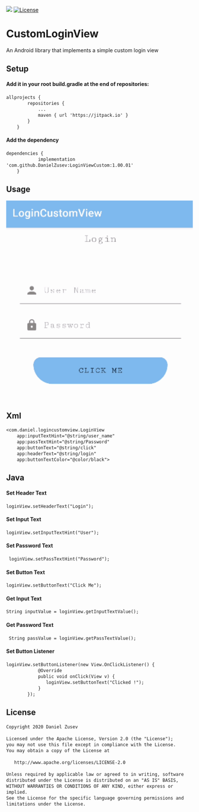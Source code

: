 [![](https://jitpack.io/v/DanielZusev/LoginCustomView.svg)](https://jitpack.io/#DanielZusev/LoginCustomView)
[![License](https://img.shields.io/badge/License-Apache%202.0-blue.svg)](https://opensource.org/licenses/Apache-2.0)

# CustomLoginView
An Android library that implements a simple custom login view

## Setup
#### Add it in your root build.gradle at the end of repositories:
```
allprojects {
		repositories {
			...
			maven { url 'https://jitpack.io' }
		}
	}
```
#### Add the dependency
```
dependencies {
	        implementation 'com.github.DanielZusev:LoginViewCustom:1.00.01'
	}
```
## Usage
![](LoginCustomViewGif.gif)

## Xml
```
<com.daniel.logincustomview.LoginView
	app:inputTextHint="@string/user_name"
	app:passTextHint="@string/Password"
	app:buttonText="@string/click"
	app:headerText="@string/login"
	app:buttonTextColor="@color/black">	
```

## Java

#### Set Header Text
```
loginView.setHeaderText("Login");
```
#### Set Input Text
```
loginView.setInputTextHint("User");
```
#### Set Password Text
```
 loginView.setPassTextHint("Password");
```
#### Set Button Text
```
loginView.setButtonText("Click Me");
```
#### Get Input Text
```
String inputValue = loginView.getInputTextValue();
```
#### Get Password Text
```
 String passValue = loginView.getPassTextValue();
```
#### Set Button Listener
```
loginView.setButtonListener(new View.OnClickListener() {
            @Override
            public void onClick(View v) {
               loginView.setButtonText("Clicked !");
            }
        });
```
## License

    Copyright 2020 Daniel Zusev

    Licensed under the Apache License, Version 2.0 (the "License");
    you may not use this file except in compliance with the License.
    You may obtain a copy of the License at

       http://www.apache.org/licenses/LICENSE-2.0

    Unless required by applicable law or agreed to in writing, software
    distributed under the License is distributed on an "AS IS" BASIS,
    WITHOUT WARRANTIES OR CONDITIONS OF ANY KIND, either express or implied.
    See the License for the specific language governing permissions and
    limitations under the License.


